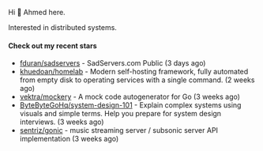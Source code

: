 Hi 👋 Ahmed here.

Interested in distributed systems.

#### Check out my recent stars

- [fduran/sadservers](https://github.com/fduran/sadservers) - SadServers.com Public (3 days ago)
- [khuedoan/homelab](https://github.com/khuedoan/homelab) - Modern self-hosting framework, fully automated from empty disk to operating services with a single command. (2 weeks ago)
- [vektra/mockery](https://github.com/vektra/mockery) - A mock code autogenerator for Go (3 weeks ago)
- [ByteByteGoHq/system-design-101](https://github.com/ByteByteGoHq/system-design-101) - Explain complex systems using visuals and simple terms. Help you prepare for system design interviews. (3 weeks ago)
- [sentriz/gonic](https://github.com/sentriz/gonic) - music streaming server / subsonic server API implementation  (3 weeks ago)

